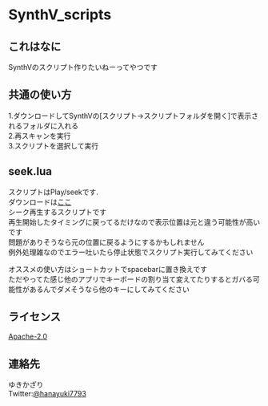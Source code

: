 # SynthV_scripts

## これはなに
SynthVのスクリプト作りたいねーってやつです

## 共通の使い方
1.ダウンロードしてSynthVの\[スクリプト→スクリプトフォルダを開く]で表示されるフォルダに入れる  
2.再スキャンを実行  
3.スクリプトを選択して実行  

## seek.lua
スクリプトはPlay/seekです.  
ダウンロードは[ここ](https://github.com/Yukikazari/SynthV_scripts/releases/download/20%2F8.2/seek.lua)  
シーク再生するスクリプトです  
再生開始したタイミングに戻ってるだけなので表示位置は元と違う可能性が高いです  
問題がありそうなら元の位置に戻るようにするかもしれません   
例外処理雑なのでエラー吐いたら停止状態でスクリプト実行してみてください  

オススメの使い方はショートカットでspacebarに置き換えです  
ただやってた感じ他のアプリでキーボードの割り当て変えてたりするとガバる可能性があるんでダメそうなら他のキーにしてみてください  

## ライセンス
[Apache-2.0](https://www.apache.org/licenses/LICENSE-2.0)

## 連絡先
ゆきかざり   
Twitter:[@hanayuki7793](https://twitter.com/hanayuki7793)  
